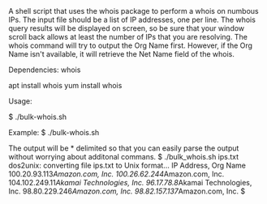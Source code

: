 <div dir="ltr">
A shell script that uses the whois package to perform a whois on numbous IPs.  The input file should be a list of IP addresses, one per line.  The whois query results will be displayed on screen, so be sure that your window scroll back allows at least the number of IPs that you are resolving. The whois command will try to output the Org Name first. However, if the Org Name isn't available, it will retrieve the Net Name field of the whois.

Dependencies:
whois

apt install whois
yum install whois

Usage:

$ ./bulk-whois.sh

Example:
$ ./bulk-whois.sh <file to read IPs from>

The output will be * delimited so that you can easily parse the output without worrying about additonal commans.
$ ./bulk_whois.sh ips.txt
dos2unix: converting file ips.txt to Unix format...
IP Address, Org Name
100.20.93.113*Amazon.com, Inc.
100.26.62.244*Amazon.com, Inc.
104.102.249.11*Akamai Technologies, Inc.
96.17.78.8*Akamai Technologies, Inc.
98.80.229.246*Amazon.com, Inc.
98.82.157.137*Amazon.com, Inc.
$
